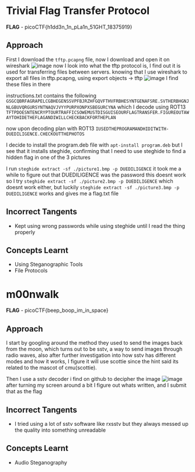 # Trivial Flag Transfer Protocol
**FLAG** - picoCTF{h1dd3n_1n_pLa1n_51GHT_18375919}
## Approach
First I download the `tftp.pcapng` file, now I download and open it on wireshark
![image](https://github.com/user-attachments/assets/bb0f5dfb-90eb-42f8-8a61-19597a56bc0a)
now I look into what the tftp protocol is, I find out it is used for transferring files between servers.
knowing that I use wireshark to export all files in tftp.pcapng, using export objects -> tftp
![image](https://github.com/user-attachments/assets/23e47a8c-47ce-437f-a4dd-dda126d9bbcf)
I find these files in there

instructions.txt contains the following
` GSGCQBRFAGRAPELCGBHEGENSSVPFBJRZHFGQVFTHVFRBHESYNTGENAFSRE.SVTHERBHGNJNLGBUVQRGURSYNTNAQVJVYYPURPXONPXSBEGURCYNA `
which I decode using ROT13
` TFTPDOESNTENCRYPTOURTRAFFICSOWEMUSTDISGUISEOURFLAGTRANSFER.FIGUREOUTAWAYTOHIDETHEFLAGANDIWILLCHECKBACKFORTHEPLAN `

now upon decoding plan with ROT13
`IUSEDTHEPROGRAMANDHIDITWITH-DUEDILIGENCE.CHECKOUTTHEPHOTOS`

I decide to install the program.deb file with `apt-install program.deb` but I see that it installs steghide, confirming that I need to use steghide to find a hidden flag in one of the 3 pictures

I run `steghide extract -sf ./picture1.bmp -p DUEDILIGENCE` it took me a while to figure out that DUEDILIGENCE was the password
this doesnt work so I try `steghide extract -sf ./picture2.bmp -p DUEDILIGENCE` which doesnt work either, but luckily `steghide extract -sf ./picture3.bmp -p DUEDILIGENCE` works and gives me a flag.txt file

## Incorrect Tangents
- Kept using wrong passwords while using steghide until I read the thing properly
## Concepts Learnt
- Using Steganographic Tools
- File Protocols

# m00nwalk
**FLAG** - picoCTF{beep_boop_im_in_space}
## Approach
I start by googling around the method they used to send the images back from the moon, which turns out to be sstv, a way to send images through radio waves, also after further investigation into how sstv has different modes and how it works, I figure it will use scottie since the hint said its related to the mascot of cmu(scottie).

Then I use a sstv decoder i find on github to decipher the image
![image](https://github.com/user-attachments/assets/c03a3089-917e-490f-82bd-b05d73b9b74f)
after turning my screen around a bit I figure out whats written, and I submit that as the flag

## Incorrect Tangents
- I tried using a lot of sstv software like rxsstv but they always messed up the quality into something unreadable
## Concepts Learnt
- Audio Steganography

